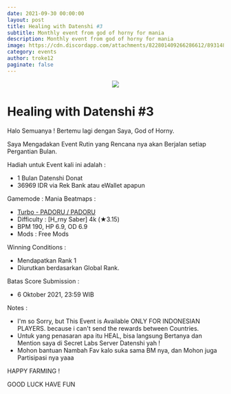 ```yaml
---
date: 2021-09-30 00:00:00
layout: post
title: Healing with Datenshi #3
subtitle: Monthly event from god of horny for mania
description: Monthly event from god of horny for mania
image: https://cdn.discordapp.com/attachments/822801409266286612/893148519928569866/Copy_of_osumini.png
category: events
author: troke12
paginate: false
---
```


<p align="center"><img src="https://cdn.discordapp.com/attachments/822801409266286612/893148519928569866/Copy_of_osumini.png"></p>

# Healing with Datenshi #3

Halo Semuanya ! Bertemu lagi dengan Saya, God of Horny.

Saya Mengadakan Event Rutin yang Rencana nya akan Berjalan setiap Pergantian Bulan.

Hadiah untuk Event kali ini adalah :
- 1 Bulan Datenshi Donat
- 36969 IDR via Rek Bank atau eWallet apapun

Gamemode : Mania
Beatmaps :
- [Turbo - PADORU / PADORU](https://osu.datenshi.pw/beatmapsets/1563813)
- Difficulty : [H_rny Saber] 4k (★3.15)
- BPM 190, HP 6.9, OD 6.9
- Mods : Free Mods

Winning Conditions :
- Mendapatkan Rank 1
- Diurutkan berdasarkan Global Rank.

Batas Score Submission :
- 6 Oktober 2021, 23:59 WIB

Notes :
- I'm so Sorry, but This Event is Available ONLY FOR INDONESIAN PLAYERS. because i can't send the rewards between Countries.
- Untuk yang penasaran apa itu HEAL, bisa langsung Bertanya dan Mention saya di Secret Labs Server Datenshi yah !
- Mohon bantuan Nambah Fav kalo suka sama BM nya, dan Mohon juga Partisipasi nya yaaa 

HAPPY FARMING !

GOOD LUCK HAVE FUN
